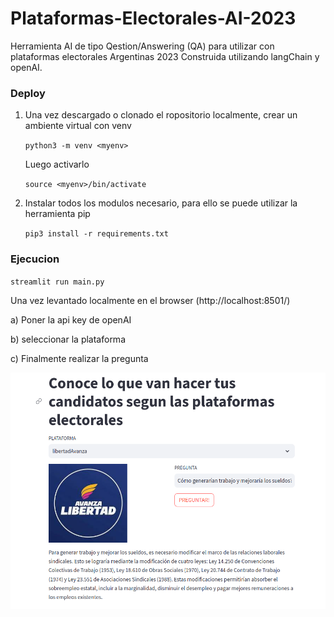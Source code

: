 # Plataformas-Electorales-AI-2023
Herramienta AI de tipo  Qestion/Answering (QA)  para utilizar con plataformas electorales Argentinas 2023
Construida utilizando langChain y openAI.



### Deploy

1) Una vez descargado o clonado el ropositorio localmente, crear un ambiente virtual con venv 

    `python3 -m venv <myenv>`
  
   Luego activarlo
  
    `source <myenv>/bin/activate`
  
 2) Instalar todos los modulos necesario, para ello se puede utilizar la herramienta pip
  
    `pip3 install -r requirements.txt`
    

  
### Ejecucion
  
   `streamlit run main.py`

Una vez levantado localmente en el browser (http://localhost:8501/)

a) Poner la api key de openAI

b) seleccionar la plataforma

c) Finalmente realizar la pregunta 

![screenshoot1](imgs/screenshot1.png)


   
